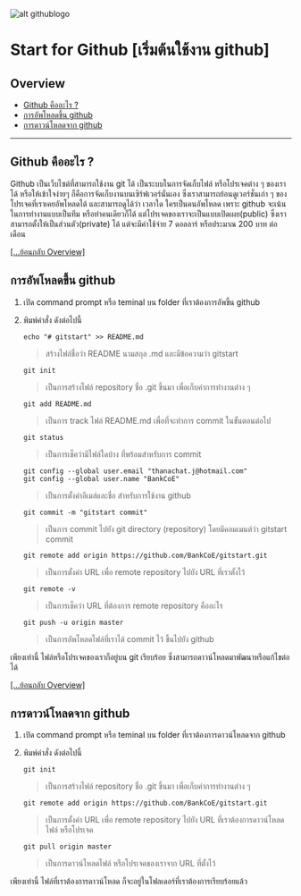 ﻿![alt githublogo](https://3.bp.blogspot.com/-yc8DO17D1do/WmC6HX7KAhI/AAAAAAAABSw/D2iPGjKom9grVPOcsuVwFTAjsyRivs6oACLcBGAs/s1600/githublogo.png "Start for Github")
# Start for Github [เริ่มต้นใช้งาน github]
## Overview
+ [Github คืออะไร ?](#github-คืออะไร-)
+ [การอัพโหลดขึ้น github](#การอัพโหลดขึ้น-github)
+ [การดาวน์โหลดจาก github](#การดาวน์โหลดจาก-github)
---
## Github คืออะไร ?
Github เป็นเว็บไซต์ที่สามารถใช้งาน git ได้ เป็นระบบในการจัดเก็บไฟล์ หรือโปรเจคต่าง ๆ ของเราได้ หรือให้เข้าใจง่ายๆ ก็คือการจัดเก็บงานบนเซิร์ฟเวอร์นั่นเอง 
ซึ่งเราสามารถย้อนดูเวอร์ชั่นเก่า ๆ ของโปรเจคที่เราเคยอัพโหลดได้ และสามารถดูได้ว่า เวลาใด ใครเป็นคนอัพโหลด เพราะ github จะเน้นในการทำงานแบบเป็นทีม 
หรือทำคนเดียวก็ได้ แต่โปรเจคของเราจะเป็นแบบเปิดเผย(public) ซึ่งเราสามารถตั้งให้เป็นส่วนตัว(private) ได้ แต่จะมีค่าใช้จ่าย 7 ดอลลาร์ หรือประมาณ 200 บาท ต่อเดือน

[[...ย้อนกลับ Overview]](#overview)
## การอัพโหลดขึ้น github
1. เปิด command prompt หรือ teminal บน folder ที่เราต้องการอัพขึ้น github
2. พิมพ์คำสั่ง ดังต่อไปนี้

	```
	echo "# gitstart" >> README.md
	```
	> สร้างไฟล์ชื่อว่า README นามสกุล .md และมีข้อความว่า gitstart
	```
	git init
	```
	> เป็นการสร้างไฟล์ repository ชื่อ .git ขึ้นมา เพื่อเก็บค่าการทำงานต่าง ๆ 
	```
	git add README.md
	```
	> เป็นการ track ไฟล์ README.md เพื่อที่จะทำการ commit ในขั้นตอนต่อไป
	```
	git status
	```
	> เป็นการเช็คว่ามีไฟล์ใดบ้าง ที่พร้อมสำหรับการ commit
	```
	git config --global user.email "thanachat.j@hotmail.com"
	git config --global user.name "BankCoE"
	```
	> เป็นการตั้งค่าอีเมล์และชื่อ สำหรับการใช้งาน github
	```
	git commit -m "gitstart commit"
	```
	> เป็นการ commit ไปยัง git directory (repository) โดยมีคอมเมนต์ว่า gitstart commit
	```
	git remote add origin https://github.com/BankCoE/gitstart.git
	```
	> เป็นการตั้งค่า URL เพื่อ remote repository ไปยัง URL ที่เราตั้งไว้
	```
	git remote -v
	```
	> เป็นการเช็คว่า URL ที่ต้องการ remote repository คืออะไร
	```
	git push -u origin master
	```
	> เป็นการอัพโหลดไฟล์ที่เราได้ commit ไว้ ขึ้นไปยัง github 

เพียงเท่านี้ ไฟล์หรือโปรเจคของเราก็อยู่บน git เรียบร้อย ซึ่งสามารถดาวน์โหลดมาพัฒนาหรือแก้ไขต่อได้

[[...ย้อนกลับ Overview]](#overview)
## การดาวน์โหลดจาก github
1. เปิด command prompt หรือ teminal บน folder ที่เราต้องการดาวน์โหลดจาก github
2. พิมพ์คำสั่ง ดังต่อไปนี้

	```
	git init
	```
	> เป็นการสร้างไฟล์ repository ชื่อ .git ขึ้นมา เพื่อเก็บค่าการทำงานต่าง ๆ 
	```
	git remote add origin https://github.com/BankCoE/gitstart.git
	```
	> เป็นการตั้งค่า URL เพื่อ remote repository ไปยัง URL ที่เราต้องการดาวน์โหลดไฟล์ หรือโปรเจค
	```
	git pull origin master
	```
	> เป็นการดาวน์โหลดไฟล์ หรือโปรเจคของเราจาก URL ที่ตั้งไว้

เพียงเท่านี้ ไฟล์ที่เราต้องการดาวน์โหลด ก็จะอยู่ในโฟลเดอร์ที่เราต้องการเรียบร้อยแล้ว


